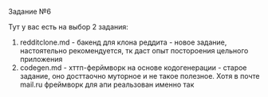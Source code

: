 Задание №6

Тут у вас есть на выбор 2 задания:

1) redditclone.md - бакенд для клона реддита - новое задание, настоятельно рекомендуется, тк даст опыт постороения цельного приложения
2) codegen.md - хттп-ферймворк на основе кодогенерации - старое задание, оно досттаочно муторное и не такое полезное. Хотя в почте mail.ru фреймворк для апи реальзован именно так
